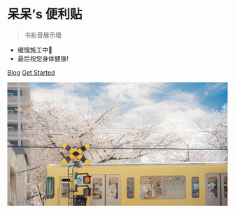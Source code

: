 # 呆呆’s 便利贴

> 书影音展示墙

- 缓慢施工中🚧
- 最后祝您身体健康!

[Blog](https://graugris.icu/)
[Get Started](/index.md)

![](media/IMG_3461.JPG)